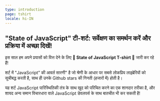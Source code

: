 ```yaml
---
type: introduction
page: tshirt
locale: hi-IN
---
```


## "State of JavaScript" टी-शर्ट: सर्वेक्षण का समर्थन करें और प्रक्रिया में अच्छा दिखें!

इस साल हम अपने प्रयासों को वित्त देने के लिए **👕 State of JavaScript T-shirt 👕** जारी कर रहे हैं!

शर्ट में "JavaScript” की आवर्त सारणी" है जो श्रेणी के आधार पर सबसे लोकप्रिय लाइब्रेरियों को सूचीबद्ध करती है, साथ ही उनके Github stars की गिनती (हजारों में) होती है।

यह शर्ट JavaScript पारिस्थितिकी तंत्र के साथ खुद को परिचित करने का एक शानदार तरीका है, और शायद अन्य समान विचारधारा वाले JavaScript डेवलपर्स के साथ बातचीत भी कर सकती है!
